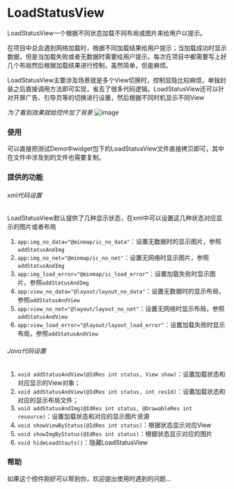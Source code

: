 # LoadStatusView
LoadStatusView一个根据不同状态加载不同布局或图片来给用户以提示。

在项目中总会遇到网络加载时，根据不同加载结果给用户提示；当加载成功时显示数据，但是当加载失败或者无数据时需要给用户提示。每次在项目中都需要写上好几个布局然后根据加载结果进行控制，虽然简单，但是麻烦。

LoadStatusView主要涉及场景就是多个View切换时，控制显隐比较麻烦，单独封装之后直接调用方法即可实现，省去了很多代码逻辑。LoadStatusView还可以针对开屏广告、引导页等的切换进行设置，然后根据不同时机显示不同View

*为了看到效果就给控件加了背景*
![image](https://github.com/WRainbow/Bed-Of-ScreenShot/blob/master/Gif/LoadStatusView.gif "VolumeView.gif")

### 使用
可以直接把测试Demo中widget包下的LoadStatusView文件直接拷贝即可，其中在文件中涉及到的文件也需要复制。

### 提供的功能
###### xml代码设置
LoadStatusView默认提供了几种显示状态，在xml中可以设置这几种状态对应显示的图片或者布局

1. `app:img_no_data="@minmap/ic_no_data"`：设置无数据时的显示图片，参照`addStatusAndImg`
2. `app:img_no_net="@minmap/ic_no_net"`：设置无网络时显示图片，参照`addStatusAndImg`
3. `app:img_load_error="@minmap/ic_load_error"`：设置加载失败时显示图片，参照`addStatusAndImg`
4. `app:view_no_data="@layout/layout_no_data"`：设置无数据时的显示布局，参照`addStatusAndView`
5. `app:view_no_net="@layout/layout_no_net"`：设置无网络时显示布局，参照`addStatusAndView`
6. `app:view_load_error="@layout/layout_load_error"`：设置加载失败时显示布局，参照`addStatusAndView`

###### Java代码设置
1. `void addStatusAndView(@IdRes int status, View show)`：设置加载状态和对应显示的View对象；
2. `void addStatusAndView(@IdRes int status, int resId)`：设置加载状态和对应的显示布局文件；
3. `void addStatusAndImg(@IdRes int status, @DrawableRes int resource)`：设置加载状态和对应的显示图片资源
4. `void showViewByStatus(@IdRes int status)`：根据状态显示对应View
6. `void showImgByStatus(@IdRes int status)`：根据状态显示对应的图片
7. `void hideLoadStauts()`：隐藏LoadStatusView
### 帮助
如果这个控件刚好可以帮到你，欢迎提出使用时遇到的问题...